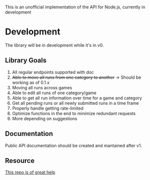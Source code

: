 This is an unofficial implementation of the API for Node.js, currently in development

# Development

The library will be in development while it's in v0.

## Library Goals

1. All regular endpoints supported with doc
2. ~~Able to move all runs from one category to another~~ -> Should be working as of 0.1.x
3. Moving all runs across games
4. Able to edit all runs of one category/game
5. Able to get all run information over time for a game and category
6. Get all pending runs or all newly submitted runs in a time frame
7. Properly handle getting rate-limited
8. Optimize functions in the end to minimize redundant requests
9. More depending on suggestions

## Documentation

Public API documentation should be created and mantained after v1.

## Resource

[This repo is of great help](https://github.com/ManicJamie/speedruncom-apiv2-docs)